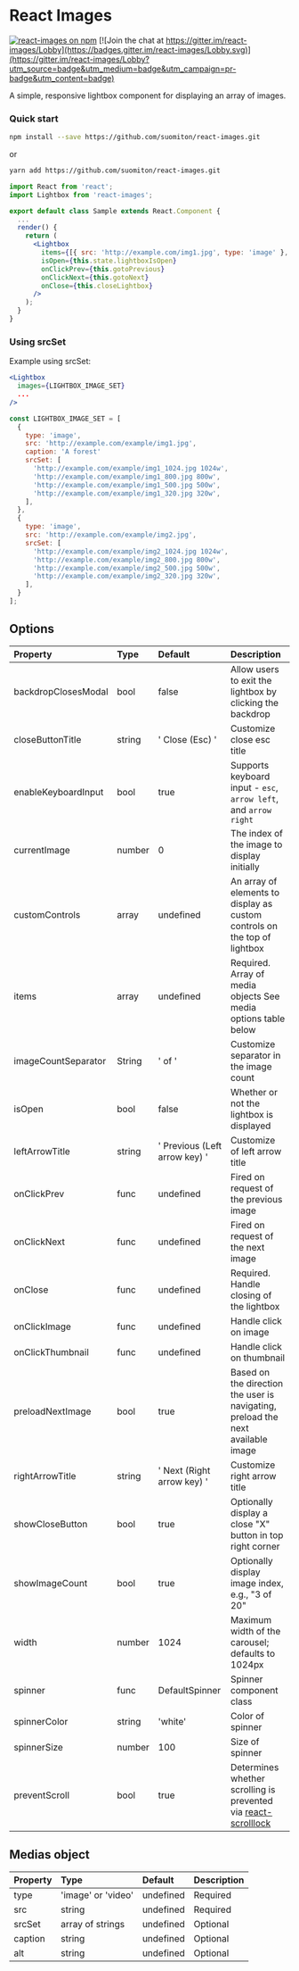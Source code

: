 # React Images

[![react-images on npm](https://img.shields.io/npm/dm/react-images.svg)](https://www.npmjs.com/package/react-images)
[![Join the chat at https://gitter.im/react-images/Lobby](https://badges.gitter.im/react-images/Lobby.svg)](https://gitter.im/react-images/Lobby?utm_source=badge&utm_medium=badge&utm_campaign=pr-badge&utm_content=badge)

A simple, responsive lightbox component for displaying an array of images.


### Quick start


```bash
npm install --save https://github.com/suomiton/react-images.git
```
or
```bash
yarn add https://github.com/suomiton/react-images.git
```

```jsx
import React from 'react';
import Lightbox from 'react-images';

export default class Sample extends React.Component {
  ...
  render() {
    return (
      <Lightbox
        items={[{ src: 'http://example.com/img1.jpg', type: 'image' }, { src: '[youtube-video-id]', type: 'video' }, { src: 'http://example.com/video1.mp4', type: 'video'}]}
        isOpen={this.state.lightboxIsOpen}
        onClickPrev={this.gotoPrevious}
        onClickNext={this.gotoNext}
        onClose={this.closeLightbox}
      />
    );
  }
}
```

### Using srcSet

Example using srcSet:
```jsx
<Lightbox
  images={LIGHTBOX_IMAGE_SET}
  ...
/>

const LIGHTBOX_IMAGE_SET = [
  {
    type: 'image',
    src: 'http://example.com/example/img1.jpg',
    caption: 'A forest'
    srcSet: [
      'http://example.com/example/img1_1024.jpg 1024w',
      'http://example.com/example/img1_800.jpg 800w',
      'http://example.com/example/img1_500.jpg 500w',
      'http://example.com/example/img1_320.jpg 320w',
    ],
  },
  {
    type: 'image',
    src: 'http://example.com/example/img2.jpg',
    srcSet: [
      'http://example.com/example/img2_1024.jpg 1024w',
      'http://example.com/example/img2_800.jpg 800w',
      'http://example.com/example/img2_500.jpg 500w',
      'http://example.com/example/img2_320.jpg 320w',
    ],
  }
];

```

## Options

Property	|	Type		|	Default		|	Description
:-----------------------|:--------------|:--------------|:--------------------------------
backdropClosesModal	|	bool	|	false	|	Allow users to exit the lightbox by clicking the backdrop
closeButtonTitle | string | ' Close (Esc) ' | Customize close esc title
enableKeyboardInput | bool  | true  | Supports keyboard input - <code>esc</code>, <code>arrow left</code>, and <code>arrow right</code>
currentImage  | number  | 0 | The index of the image to display initially
customControls | array | undefined | An array of elements to display as custom controls on the top of lightbox
items  | array | undefined | Required. Array of media objects See media options table below
imageCountSeparator  | String  | ' of ' | Customize separator in the image count
isOpen  | bool  | false | Whether or not the lightbox is displayed
leftArrowTitle | string | ' Previous (Left arrow key) ' | Customize of left arrow title
onClickPrev | func | undefined | Fired on request of the previous image
onClickNext | func | undefined | Fired on request of the next image
onClose | func | undefined | Required. Handle closing of the lightbox
onClickImage | func | undefined | Handle click on image
onClickThumbnail | func | undefined | Handle click on thumbnail
preloadNextImage | bool | true | Based on the direction the user is navigating, preload the next available image
rightArrowTitle | string | ' Next (Right arrow key) ' | Customize right arrow title
showCloseButton | bool  | true | Optionally display a close "X" button in top right corner
showImageCount | bool  | true | Optionally display image index, e.g., "3 of 20"
width | number  | 1024 | Maximum width of the carousel; defaults to 1024px
spinner | func | DefaultSpinner | Spinner component class
spinnerColor | string | 'white' | Color of spinner
spinnerSize | number | 100 | Size of spinner
preventScroll | bool | true | Determines whether scrolling is prevented via [react-scrolllock](https://github.com/jossmac/react-scrolllock)

## Medias object

Property	|	Type		|	Default		|	Description
:-----------------------|:--------------|:--------------|:--------------------------------
type  | 'image' or 'video' | undefined | Required 
src  | string | undefined | Required
srcSet  | array of strings | undefined | Optional
caption  | string | undefined | Optional
alt  | string | undefined | Optional
